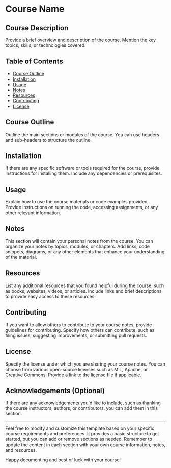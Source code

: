# Course Name

## Course Description
Provide a brief overview and description of the course. Mention the key topics, skills, or technologies covered.

## Table of Contents
- [Course Outline](#course-outline)
- [Installation](#installation)
- [Usage](#usage)
- [Notes](#notes)
- [Resources](#resources)
- [Contributing](#contributing)
- [License](#license)

## Course Outline
Outline the main sections or modules of the course. You can use headers and sub-headers to structure the outline.

## Installation
If there are any specific software or tools required for the course, provide instructions for installing them. Include any dependencies or prerequisites.

## Usage
Explain how to use the course materials or code examples provided. Provide instructions on running the code, accessing assignments, or any other relevant information.

## Notes
This section will contain your personal notes from the course. You can organize your notes by topics, modules, or chapters. Add links, code snippets, diagrams, or any other elements that enhance your understanding of the material.

## Resources
List any additional resources that you found helpful during the course, such as books, websites, videos, or articles. Include links and brief descriptions to provide easy access to these resources.

## Contributing
If you want to allow others to contribute to your course notes, provide guidelines for contributing. Specify how others can contribute, such as filing issues, suggesting improvements, or submitting pull requests.

## License
Specify the license under which you are sharing your course notes. You can choose from various open-source licenses such as MIT, Apache, or Creative Commons. Provide a link to the license file if applicable.

## Acknowledgements (Optional)
If there are any acknowledgements you'd like to include, such as thanking the course instructors, authors, or contributors, you can add them in this section.

---

Feel free to modify and customize this template based on your specific course requirements and preferences. It provides a basic structure to get started, but you can add or remove sections as needed. Remember to update the content in each section with your own course information, notes, and resources.

Happy documenting and best of luck with your course!

